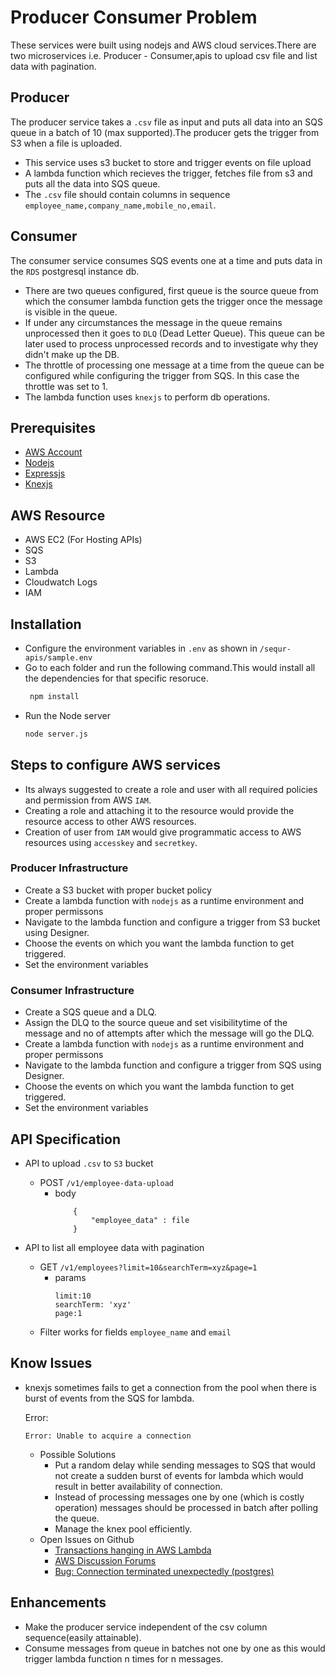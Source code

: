 # Producer Consumer Problem
These services were built using nodejs and AWS cloud services.There are two microservices i.e. Producer - Consumer,apis to upload csv file and list data with pagination.

## Producer
The producer service takes a `.csv` file as input and puts all data into an SQS queue in a batch of 10 (max supported).The producer gets the trigger from S3 when a file is uploaded.
* This service uses s3 bucket to store and trigger events on file upload
* A lambda function which recieves the trigger, fetches file from s3 and puts all the data into SQS queue.
* The `.csv` file should contain columns in sequence `employee_name,company_name,mobile_no,email`.

## Consumer
The consumer service consumes SQS events one at a time and puts data in the `RDS` postgresql instance db.
* There are two queues configured, first queue is the source queue from which the consumer lambda function gets the trigger once the message is visible in the queue.
* If under any circumstances the message in the queue remains unprocessed then it goes to `DLQ` (Dead Letter Queue). This queue can be later used to process unprocessed records and to investigate why they didn't make up the DB.
* The throttle of processing one message at a time from the queue can be configured while configuring the trigger from SQS. In this case the throttle was set to 1.
* The lambda function uses `knexjs` to perform db operations.


## Prerequisites

- [AWS Account](https://aws.amazon.com/)
- [Nodejs](https://nodejs.org/en/)
- [Expressjs](https://expressjs.com/)
- [Knexjs](http://knexjs.org/)

## AWS Resource
- AWS EC2 (For Hosting APIs)
- SQS
- S3
- Lambda
- Cloudwatch Logs
- IAM

## Installation
- Configure the environment variables in `.env` as shown in `/sequr-apis/sample.env`
- Go to each folder and run the following command.This would install all the dependencies for that specific resoruce.
    ```bash
     npm install
    ```
- Run the Node server
    ```bash
    node server.js
    ```
## Steps to configure AWS services
- Its always suggested to create a role and user with all required policies and permission from AWS `IAM`.
- Creating a role and attaching it to the resource would provide the resource access to other AWS resources.
- Creation of user from `IAM` would give programmatic access to AWS resources using `accesskey` and `secretkey`.

### Producer Infrastructure
- Create a S3 bucket with proper bucket policy
- Create a lambda function with `nodejs` as a runtime environment and proper permissons
- Navigate to the lambda function and configure a trigger from S3 bucket using Designer.
- Choose the events on which you want the lambda function to get triggered.
- Set the environment variables

### Consumer Infrastructure
- Create a SQS queue and a DLQ.
- Assign the DLQ to the source queue and set visibilitytime of the message and no of attempts after which the message will go the DLQ.
- Create a lambda function with `nodejs` as a runtime environment and proper permissons
- Navigate to the lambda function and configure a trigger from SQS using Designer.
- Choose the events on which you want the lambda function to get triggered.
- Set the environment variables


## API Specification

- API to upload `.csv` to `S3` bucket

   - POST  `/v1/employee-data-upload`
        - body
            ```
                {
                    "employee_data" : file
                }
            ```
- API to list all employee data with pagination
    - GET `/v1/employees?limit=10&searchTerm=xyz&page=1`
        - params
            ```
            limit:10
            searchTerm: 'xyz'
            page:1
            ```
    - Filter works for fields `employee_name` and `email`

## Know Issues
- knexjs sometimes fails to get a connection from the pool when there is burst of events from the SQS for lambda.

    Error:

    ```
    Error: Unable to acquire a connection
    ```
    - Possible Solutions
        - Put a random delay while sending messages to SQS that would not create a sudden burst of events for lambda which would result in better availability of connection.
        - Instead of processing messages one by one (which is costly operation) messages should be processed in batch after polling the queue.
        - Manage the knex pool efficiently.
    - Open Issues on Github
        - [Transactions hanging in AWS Lambda](https://github.com/knex/knex/issues/2445)
        - [AWS Discussion Forums](https://forums.aws.amazon.com/thread.jspa?threadID=216000)
        - [Bug: Connection terminated unexpectedly (postgres)](https://github.com/knex/knex/issues/3523)

## Enhancements
- Make the producer service independent of the csv column sequence(easily attainable).
- Consume messages from queue in batches not one by one as this would trigger lambda function n times for n messages.


